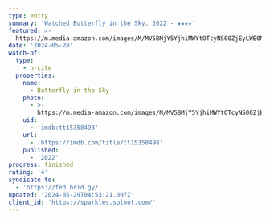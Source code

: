 ```yaml
---
type: entry
summary: 'Watched Butterfly in the Sky, 2022 - ★★★★'
featured: >-
  https://m.media-amazon.com/images/M/MV5BMjY5YjhiMWYtOTcyNS00ZjEyLWE0NDktZjNjMmY1NTM0NGRkXkEyXkFqcGdeQXVyODg0NjEwNjE@._V1_SX300.jpg
date: '2024-05-28'
watch-of:
  type:
    - h-cite
  properties:
    name:
      - Butterfly in the Sky
    photo:
      - >-
        https://m.media-amazon.com/images/M/MV5BMjY5YjhiMWYtOTcyNS00ZjEyLWE0NDktZjNjMmY1NTM0NGRkXkEyXkFqcGdeQXVyODg0NjEwNjE@._V1_SX300.jpg
    uid:
      - 'imdb:tt15358498'
    url:
      - 'https://imdb.com/title/tt15358498'
    published:
      - '2022'
progress: finished
rating: '4'
syndicate-to:
  - 'https://fed.brid.gy/'
updated: '2024-05-29T04:53:21.007Z'
client_id: 'https://sparkles.sploot.com/'
---
```


